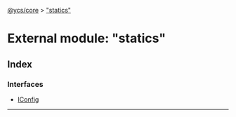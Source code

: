 [@ycs/core](../README.md) > ["statics"](../modules/_statics_.md)



# External module: "statics"

## Index

### Interfaces

* [IConfig](../interfaces/_statics_.iconfig.md)



---
